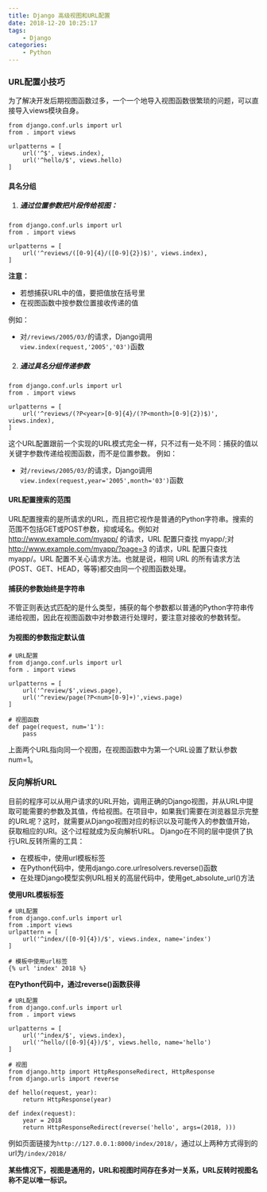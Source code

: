 ```yaml
---
title: Django 高级视图和URL配置
date: 2018-12-20 10:25:17
tags: 
    - Django
categories:
    - Python
---
```

### URL配置小技巧
为了解决开发后期视图函数过多，一个一个地导入视图函数很繁琐的问题，可以直接导入views模块自身。
```
from django.conf.urls import url
from . import views

urlpatterns = [
    url('^$', views.index),
    url('^hello/$', views.hello)
]
```
#### 具名分组
1. ##### 通过位置参数把片段传给视图：
```
from django.conf.urls import url
from . import views

urlpatterns = [
    url('^reviews/([0-9]{4}/([0-9]{2})$)', views.index),
]
```
__注意：__
- 若想捕获URL中的值，要把值放在括号里
- 在视图函数中按参数位置接收传递的值

例如：
+ 对`/reviews/2005/03/`的请求，Django调用`view.index(request,'2005','03')`函数
2. ##### 通过具名分组传递参数
```
from django.conf.urls import url
from . import views

urlpatterns = [
    url('^reviews/(?P<year>[0-9]{4}/(?P<month>[0-9]{2})$)', views.index),
]
```
这个URL配置跟前一个实现的URL模式完全一样，只不过有一处不同：捕获的值以关键字参数传递给视图函数，而不是位置参数。
例如：
+ 对`/reviews/2005/03/`的请求，Django调用`view.index(request,year='2005',month='03')`函数

#### URL配置搜索的范围
URL配置搜索的是所请求的URL，而且把它视作是普通的Python字符串。搜索的范围不包括GET或POST参数，抑或域名。例如对 http://www.example.com/myapp/ 的请求，URL 配置只查找 myapp/;对 http://www.example.com/myapp/?page=3 的请求，URL 配置只查找 myapp/。URL 配置不关心请求方法。也就是说，相同 URL 的所有请求方法(POST、GET、HEAD，等等)都交由同一个视图函数处理。
#### 捕获的参数始终是字符串
不管正则表达式匹配的是什么类型，捕获的每个参数都以普通的Python字符串传递给视图，因此在视图函数中对参数进行处理时，要注意对接收的参数转型。
#### 为视图的参数指定默认值
```
# URL配置
from django.conf.urls import url
form . import views

urlpatterns = [
    url('^review/$',views.page),
    url('^review/page(?P<num>[0-9]+)',views.page)
]

# 视图函数
def page(request, num='1'):
    pass
```
上面两个URL指向同一个视图，在视图函数中为第一个URL设置了默认参数num=1。
### 反向解析URL
目前的程序可以从用户请求的URL开始，调用正确的Django视图，并从URL中提取可能需要的参数及其值，传给视图。在项目中，如果我们需要在浏览器显示完整的URL呢？这时，就需要从Django视图对应的标识以及可能传入的参数值开始，获取相应的URl。这个过程就成为反向解析URL。
Django在不同的层中提供了执行URL反转所需的工具：
+ 在模板中，使用url模板标签
+ 在Python代码中，使用django.core.urlresolvers.reverse()函数
+ 在处理Django模型实例URL相关的高层代码中，使用get_absolute_url()方法

__使用URL模板标签__
```
# URL配置
from django.conf.urls import url
from .import views
urlpattern = [
    url('^index/([0-9]{4})/$', views.index, name='index')
]

# 模板中使用url标签
{% url 'index' 2018 %}
```
__在Python代码中，通过reverse()函数获得__
```
# URL配置
from django.conf.urls import url
from . import views

urlpatterns = [
    url('^index/$', views.index),
    url('^hello/([0-9]{4})/$', views.hello, name='hello')
]

# 视图
from django.http import HttpResponseRedirect, HttpResponse
from django.urls import reverse

def hello(request, year):
    return HttpResponse(year)
    
def index(request):
    year = 2018
    return HttpResponseRedirect(reverse('hello', args=(2018, )))
```
例如页面链接为`http://127.0.0.1:8000/index/2018/`，通过以上两种方式得到的url为`/index/2018/`

__某些情况下，视图是通用的，URL和视图时间存在多对一关系，URL反转时视图名称不足以唯一标识。__
